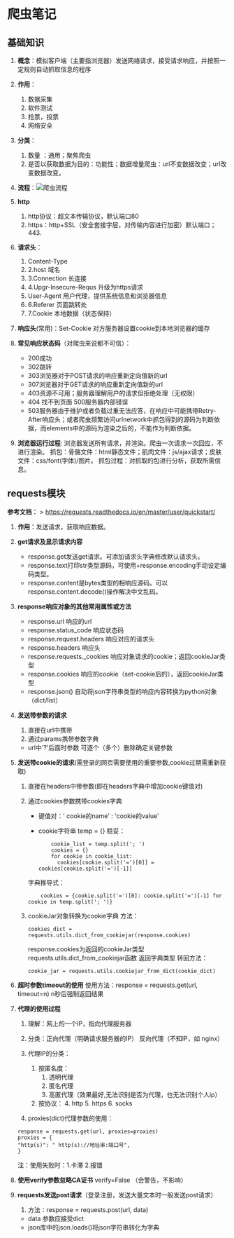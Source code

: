 
# 爬虫笔记

## 基础知识

1. **概念**：模拟客户端（主要指浏览器）发送网络请求，接受请求响应，并按照一定规则自动抓取信息的程序

2. **作用**：
   1. 数据采集
   2. 软件测试
   3. 抢票，投票
   4. 网络安全
  
3. **分类**：
   1. 数量 ：通用；聚焦爬虫
   2. 是否以获取数据为目的：功能性；数据增量爬虫：url不变数据改变；url改变数据改变。

4. **流程**：![爬虫流程](E:\\爬虫流程.png)

5. **http**
   1. http协议：超文本传输协议，默认端口80
   2. https：http+SSL（安全套接字层，对传输内容进行加密）默认端口；443.

6. **请求头**：
   1. Content-Type
   2. 2.host 域名
   3. 3.Connection 长连接
   4. 4.Upgr-Insecure-Requs 升级为https请求
   5. User-Agent 用户代理，提供系统信息和浏览器信息
   6. 6.Referer 页面跳转处
   7. 7.Cookie 本地数据（状态保持）

7. **响应头**(常用)：Set-Cookie 对方服务器设置cookie到本地浏览器的缓存

8. **常见响应状态码**（对爬虫来说都不可信）：
   + 200成功
   + 302跳转
   + 303浏览器对于POST请求的响应重新定向值新的url
   + 307浏览器对于GET请求的响应重新定向值新的url
   + 403资源不可用；服务器理解用户的请求但拒绝处理（无权限）
   + 404 找不到页面 500服务器内部错误
   + 503服务器由于维护或者负载过重无法应答，在响应中可能携带Retry-After响应头；或者爬虫频繁访问urlnetwork中抓包得到的源码为判断依据，而elements中的源码为渲染之后的，不能作为判断依据。

9. **浏览器运行过程**:
   浏览器发送所有请求，并渲染。爬虫一次请求一次回应，不进行渲染。
   抓包：骨骼文件：html静态文件；肌肉文件：js/ajax请求；皮肤文件：css/font(字体)/图片。
   抓包过程：对抓取的包进行分析，获取所需信息。

## requests模块

**参考文档**： > <https://requests.readthedocs.io/en/master/user/quickstart/>

1. **作用**：发送请求，获取响应数据。

2. **get请求及显示请求内容**  
   + response.get发送get请求。可添加请求头字典修改默认请求头。  
   + response.text打印str类型源码，可使用+response.encoding手动设定编码类型。
   + response.content是bytes类型的相响应源码。可以response.content.decode()操作解决中文乱码。

3. **response响应对象的其他常用属性或方法**
   + response.url 响应的url
   + response.status_code 响应状态码
   + response.request.headers 响应对应的请求头
   + response.headers 响应头
   + response.requests._cookies 响应对象请求的cookie；返回cookieJar类型
   + response.cookies 响应的cookie（set-cookie后的），返回cookieJar类型
   + response.json() 自动将json字符串类型的响应内容转换为python对象（dict/list）

4. **发送带参数的请求**
   1. 直接在url中携带
   2. 通过params携带参数字典
   + url中'?'后面时参数 可逐个（多个）删除确定关键参数

5. **发送带cookie的请求**(需登录的网页需要使用的重要参数,cookie过期需重新获取)
   1. 直接在headers中带参数(即在headers字典中增加cookie键值对)
   2. 通过cookies参数携带cookies字典
      + 键值对：' cookie的name' : 'cookie的value'
      + cookie字符串    temp = {}
      稳妥：

        ```常用
            cookie_list = temp.split('; ')
            cookies = {}
            for cookie in cookie_list:
              cookies[cookie.split('=')[0]] = cookies[cookie.split('=')[-1]]
        ```

      字典推导式：

        ```秀技术
            cookies = {cookie.split('=')[0]: cookie.split('=')[-1] for cookie in temp.split('; ')}
        ```

   3. cookieJar对象转换为cookie字典
      方法：

      ```方法
      cookies_dict = requests.utils.dict_from_cookiejar(response.cookies)
      ```

      response.cookies为返回的cookieJar类型
      requests.utils.dict_from_cookiejar函数 返回字典类型
      转回方法：

        ```back
        cookie_jar = requests.utils.cookiejar_from_dict(cookie_dict)
        ```

6. **超时参数timeout的使用**
    使用方法：response = requests.get(url, timeout=n)
    n秒后强制返回结果

7. **代理的使用过程**
     1. 理解：网上的一个IP，指向代理服务器
     2. 分类：正向代理（明确请求服务器的IP） 反向代理（不知IP，如 nginx）
     3. 代理IP的分类：
         1. 按匿名度：
            1. 透明代理
            2. 匿名代理
            3. 高匿代理（效果最好,无法识别是否为代理，也无法识别个人ip）
         2. 按协议：
            4. http
            5. https
            6. socks

     4. proxies(dict)代理参数的使用：

      ```eg
      response = requests.get(url, proxies=proxies)
      proxies = {
      "http(s)": " http(s)://地址串:端口号",
      }
      ```
  
    注：使用失败时：1.卡滞 2.报错

8. **使用verify参数忽略CA证书**
  verify=False （会警告，不影响）

9. **requests发送post请求**（登录注册，发送大量文本时一般发送post请求）
     1. 方法：response = requests.post(url, data)
      + data 参数应接受dict
      + json库中的json.loads()将json字符串转化为字典
